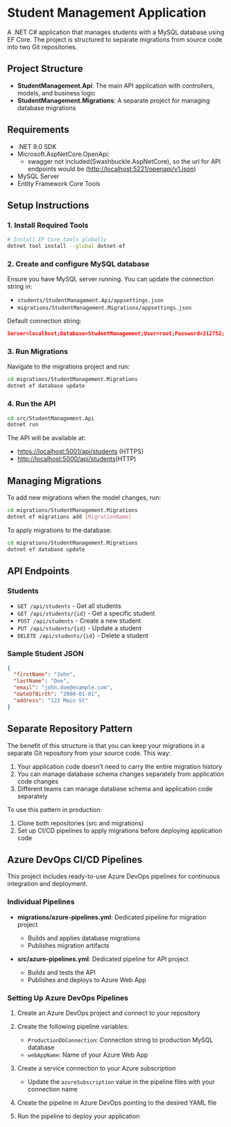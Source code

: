 # Student Management Application

A .NET C# application that manages students with a MySQL database using EF Core. The project is structured to separate migrations from source code into two Git repositories.

## Project Structure

- **StudentManagement.Api**: The main API application with controllers, models, and business logic
- **StudentManagement.Migrations**: A separate project for managing database migrations

## Requirements

- .NET 9.0 SDK
- Microsoft.AspNetCore.OpenApi:
  - swagger not included(Swashbuckle.AspNetCore), so the url for API endpoints would be (<http://localhost:5221/openapi/v1.json>)
- MySQL Server
- Entity Framework Core Tools

## Setup Instructions

### 1. Install Required Tools

```bash
# Install EF Core tools globally
dotnet tool install --global dotnet-ef
```

### 2. Create and configure MySQL database

Ensure you have MySQL server running. You can update the connection string in:

- `students/StudentManagement.Api/appsettings.json`
- `migrations/StudentManagement.Migrations/appsettings.json`

Default connection string:

```JSON
Server=localhost;Database=StudentManagement;User=root;Password=212752;
```

### 3. Run Migrations

Navigate to the migrations project and run:

```bash
cd migrations/StudentManagement.Migrations
dotnet ef database update
```

### 4. Run the API

```bash
cd src/StudentManagement.Api
dotnet run
```

The API will be available at:

- <https://localhost:5001/api/students> (HTTPS)
- <http://localhost:5000/api/students>(HTTP)

## Managing Migrations

To add new migrations when the model changes, run:

```bash
cd migrations/StudentManagement.Migrations
dotnet ef migrations add [MigrationName]
```

To apply migrations to the database:

```bash
cd migrations/StudentManagement.Migrations
dotnet ef database update
```

## API Endpoints

### Students

- `GET /api/students` - Get all students
- `GET /api/students/{id}` - Get a specific student
- `POST /api/students` - Create a new student
- `PUT /api/students/{id}` - Update a student
- `DELETE /api/students/{id}` - Delete a student

### Sample Student JSON

```json
{
  "firstName": "John",
  "lastName": "Doe",
  "email": "john.doe@example.com",
  "dateOfBirth": "2000-01-01",
  "address": "123 Main St"
}
```

## Separate Repository Pattern

The benefit of this structure is that you can keep your migrations in a separate Git repository from your source code. This way:

1. Your application code doesn't need to carry the entire migration history
2. You can manage database schema changes separately from application code changes
3. Different teams can manage database schema and application code separately

To use this pattern in production:

1. Clone both repositories (src and migrations)
2. Set up CI/CD pipelines to apply migrations before deploying application code

## Azure DevOps CI/CD Pipelines

This project includes ready-to-use Azure DevOps pipelines for continuous integration and deployment.

### Individual Pipelines

- **migrations/azure-pipelines.yml**: Dedicated pipeline for migration project
  - Builds and applies database migrations
  - Publishes migration artifacts

- **src/azure-pipelines.yml**: Dedicated pipeline for API project
  - Builds and tests the API
  - Publishes and deploys to Azure Web App

### Setting Up Azure DevOps Pipelines

1. Create an Azure DevOps project and connect to your repository

2. Create the following pipeline variables:
   - `ProductionDbConnection`: Connection string to production MySQL database
   - `webAppName`: Name of your Azure Web App

3. Create a service connection to your Azure subscription
   - Update the `azureSubscription` value in the pipeline files with your connection name

4. Create the pipeline in Azure DevOps pointing to the desired YAML file

5. Run the pipeline to deploy your application
